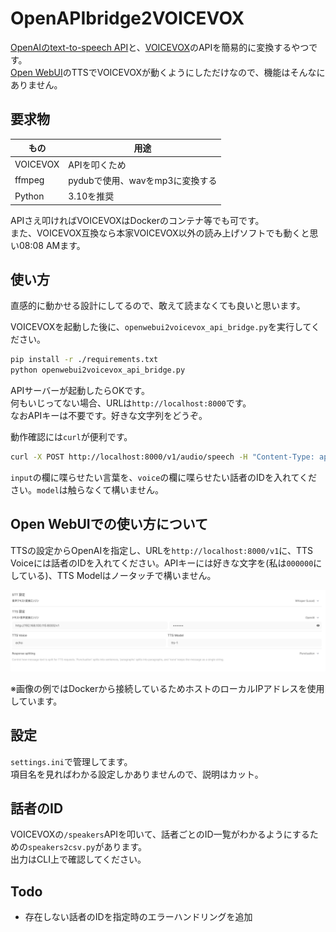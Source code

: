 # OpenAPIbridge2VOICEVOX

[OpenAIのtext-to-speech API](https://platform.openai.com/docs/guides/text-to-speech)と、[VOICEVOX](https://github.com/VOICEVOX)のAPIを簡易的に変換するやつです。  
[Open WebUI](https://github.com/open-webui)のTTSでVOICEVOXが動くようにしただけなので、機能はそんなにありません。

## 要求物

|もの|用途|
|--|--|
|VOICEVOX|APIを叩くため|
|ffmpeg|pydubで使用、wavをmp3に変換する|
|Python|3.10を推奨|

APIさえ叩ければVOICEVOXはDockerのコンテナ等でも可です。  
また、VOICEVOX互換なら本家VOICEVOX以外の読み上げソフトでも動くと思い08:08 AMます。

## 使い方

直感的に動かせる設計にしてるので、敢えて読まなくても良いと思います。  

VOICEVOXを起動した後に、`openwebui2voicevox_api_bridge.py`を実行してください。

```sh
pip install -r ./requirements.txt
python openwebui2voicevox_api_bridge.py
```

APIサーバーが起動したらOKです。  
何もいじってない場合、URLは`http://localhost:8000`です。  
なおAPIキーは不要です。好きな文字列をどうぞ。  
  
動作確認には`curl`が便利です。

```sh
curl -X POST http://localhost:8000/v1/audio/speech -H "Content-Type: application/json" -d '{ "input": "こんにちは。", "voice": "0", "model":"echo" }' --output "output.mp3"
```

`input`の欄に喋らせたい言葉を、`voice`の欄に喋らせたい話者のIDを入れてください。`model`は触らなくて構いません。

## Open WebUIでの使い方について

TTSの設定からOpenAIを指定し、URLを`http://localhost:8000/v1`に、TTS Voiceには話者のIDを入れてください。APIキーには好きな文字を(私は`000000`にしている)、TTS Modelはノータッチで構いません。

![image.png](./screenshot/image.png)

※画像の例ではDockerから接続しているためホストのローカルIPアドレスを使用しています。

## 設定

`settings.ini`で管理してます。  
項目名を見ればわかる設定しかありませんので、説明はカット。

## 話者のID

VOICEVOXの`/speakers`APIを叩いて、話者ごとのID一覧がわかるようにするための`speakers2csv.py`があります。  
出力はCLI上で確認してください。

## Todo

- 存在しない話者のIDを指定時のエラーハンドリングを追加
